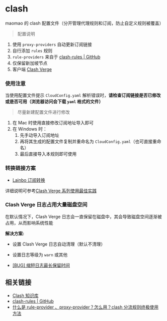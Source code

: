 # clash

maomao 的 clash 配置文件（分开管理代理规则和订阅，防止自定义规则被覆盖）

> 配置说明

1. 使用 `proxy-providers` 自动更新订阅链接
2. 自行添加 `rules` 规则
3. `rule-providers` 来自于 [clash-rules | GitHub](https://github.com/Loyalsoldier/clash-rules)
4. 仅保留新加坡节点
5. 客户端 [Clash Verge](https://github.com/clash-verge-rev/clash-verge-rev)

### 使用注意

当使用配置文件提示 `CloudConfig.yaml` 解析错误时，**请检查订阅链接是否已修改或是否可用（浏览器访问会下载 `yaml` 格式的文件）**

> 尽量新建配置文件进行修改

1. 在 Mac 时使用直接修改订阅地址导入即可
2. 在 Windows 时：
   1. 先手动导入订阅地址
   2. 再将其生成的配置文件复制并重命名为 `CloudConfig.yaml`（也可直接重命名）
   3. 最后直接导入本规则即可使用

### 转换链接方案

- [Lainbo 订阅转换](https://sub.lainbo.com/)

详细说明可参考[Clash Verge 系列使用最佳实践](https://lainbo.com/article/clash-config)

### Clash Verge 日志占用大量磁盘空间

在默认情况下，Clash Verge 日志会一直保留在磁盘中，其会导致磁盘空间逐渐被占用，从而影响系统性能

**解决方案:**

- 设置 Clash Verge 日志自动清理（默认不清理）
- 设置日志等级为 `warn` 或其他

- [[BUG] 缩短日志最长保留时间](https://github.com/zzzgydi/clash-verge/issues/713)

## 相关链接

- [Clash 知识库](https://clash.wiki/)
- [clash-rules | GitHub](https://github.com/Loyalsoldier/clash-rules)
- [什么是 rule-provider 、proxy-provider？怎么用？clash 分流规则终极使用方法](https://jamesdaily.life/rule-proxy-provider)
